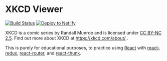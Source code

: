 # XKCD Viewer

[![Build Status](https://travis-ci.org/neverendingqs/xkcd-viewer.svg?branch=master)](https://travis-ci.org/neverendingqs/xkcd-viewer)
[![Deploy to Netlify](https://www.netlify.com/img/deploy/button.svg)](https://app.netlify.com/start/deploy?repository=https://github.com/neverendingqs/xkcd-viewer)

XKCD is a comic series by Randall Munroe and is licensed under [CC BY-NC
2.5](https://creativecommons.org/licenses/by-nc/2.5/). Find out more about XKCD
at https://xkcd.com/about/ .

This is purely for educational purposes, to practice using [React](https://reactjs.org/) with [react-redux](https://github.com/reactjs/react-redux), [react-router](https://github.com/ReactTraining/react-router), and [react-thunk](https://github.com/gaearon/redux-thunk).
